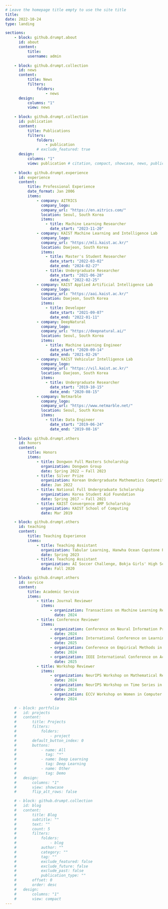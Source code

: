 ```yaml
---
# Leave the homepage title empty to use the site title
title:
date: 2022-10-24
type: landing

sections:
    - block: github.drumpt.about
      id: about
      content:
          title:
          username: admin
    
    - block: github.drumpt.collection
      id: news
      content:
          title: News
          filters:
              folders:
                  - news
      design:
          columns: "1"
          view: news
    
    - block: github.drumpt.collection
      id: publication
      content:
          title: Publications
          filters:
              folders:
                  - publication
              # exclude_featured: true
      design:
          columns: "1"
          view: publication # citation, compact, showcase, news, publication
    
    - block: github.drumpt.experience
      id: experience
      content:
          title: Professional Experience
          date_format: Jan 2006
          items:
              - company: AITRICS
                company_logo:
                company_url: "https://en.aitrics.com/"
                location: Seoul, South Korea
                items:
                  - title: Machine Learning Researcher
                    date_start: "2023-11-20"
              - company: KAIST Machine Learning and Intelligence Lab
                company_logo:
                company_url: "https://mli.kaist.ac.kr/"
                location: Daejeon, South Korea
                items:
                  - title: Master's Student Researcher
                    date_start: "2022-03-02"
                    date_end: "2024-02-27"
                  - title: Undergraduate Researcher
                    date_start: "2021-06-28"
                    date_end: "2022-02-25"
              - company: KAIST Applied Artificial Intelligence Lab
                company_logo:
                company_url: "https://aai.kaist.ac.kr/"
                location: Daejeon, South Korea
                items:
                  - title: Developer
                    date_start: "2021-09-07"
                    date_end: "2022-01-11"
              - company: DeepNatural
                company_logo:
                company_url: "https://deepnatural.ai/"
                location: Seoul, South Korea
                items:
                  - title: Machine Learning Engineer
                    date_start: "2020-09-14"
                    date_end: "2021-02-26"
              - company: KAIST Vehicular Intelligence Lab
                company_logo:
                company_url: "https://vil.kaist.ac.kr/"
                location: Daejeon, South Korea
                items:
                  - title: Undergraduate Researcher
                    date_start: "2019-10-15"
                    date_end: "2020-08-15"
              - company: Netmarble
                company_logo:
                company_url: "https://www.netmarble.net/"
                location: Seoul, South Korea
                items:
                  - title: Data Engineer
                    date_start: "2019-06-24"
                    date_end: "2019-08-16"
    
    - block: github.drumpt.others
      id: honors
      content:
          title: Honors
          items:
              - title: Dongwon Full Masters Scholarship
                organization: Dongwon Group
                date: Spring 2022 – Fall 2023
              - title: Silver Prize
                organization: Korean Undergraduate Mathematics Competition, Korean Mathematics Society
                date: Jan 2022
              - title: National Full Undergraduate Scholarship
                organization: Korea Student Aid Foundation
                date: Spring 2017 – Fall 2021
              - title: KAIST Convergence AMP Scholarship
                organization: KAIST School of Computing
                date: Mar 2019

    - block: github.drumpt.others
      id: teaching
      content:
          title: Teaching Experience
          items:
              - title: Teaching Assistant
                organization: Tabular Learning, Hanwha Ocean Capstone Project
                date: Spring 2023
              - title: Teaching Assistant
                organization: AI Soccer Challenge, Bokja Girls' High School AI Education Program
                date: Fall 2020

    - block: github.drumpt.others
      id: service
      content:
          title: Academic Service
          items:
              - title: Journal Reviewer
                items:
                    - organization: Transactions on Machine Learning Research (**TMLR**)
                      date: 2024
              - title: Conference Reviewer
                items:
                    - organization: Conference on Neural Information Processing Systems (**NeurIPS**)
                      date: 2024
                    - organization: International Conference on Learning Representations (**ICLR**)
                      date: 2025
                    - organization: Conference on Empirical Methods in Natural Language Processing (**EMNLP**)
                      date: 2024
                    - organization: IEEE International Conference on Acoustics, Speech, and Signal Processing (**ICASSP**)
                      date: 2025
              - title: Workshop Reviewer
                items:
                    - organization: NeurIPS Workshop on Mathematical Reasoning and AI (**NeurIPSW-MATH-AI**)
                      date: 2024
                    - organization: NeurIPS Workshop on Time Series in the Age of Large Models (**NeurIPSW-TSALM**)
                      date: 2024
                    - organization: ECCV Workshop on Women in Computer Vision (**ECCVW-WiCV**)
                      date: 2024

    # - block: portfolio
    #   id: projects
    #   content:
    #       title: Projects
    #       filters:
    #           folders:
    #               - project
    #       default_button_index: 0
    #       buttons:
    #           - name: All
    #             tag: "*"
    #           - name: Deep Learning
    #             tag: Deep Learning
    #           - name: Other
    #             tag: Demo
    #   design:
    #       columns: "1"
    #       view: showcase
    #       flip_alt_rows: false

    # - block: github.drumpt.collection
    #   id: blog
    #   content:
    #       title: Blog
    #       subtitle: ""
    #       text: ""
    #       count: 5
    #       filters:
    #           folders:
    #               - blog
    #           author: ""
    #           category: ""
    #           tag: ""
    #           exclude_featured: false
    #           exclude_future: false
    #           exclude_past: false
    #           publication_type: ""
    #       offset: 0
    #       order: desc
    #   design:
    #       columns: "1"
    #       view: compact
---
```

